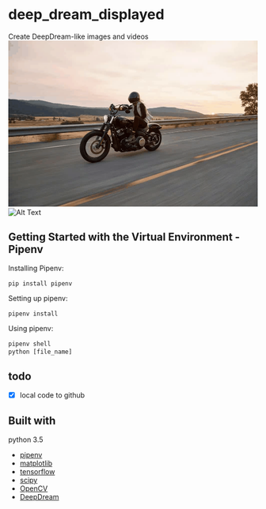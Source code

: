 # deep_dream_displayed
Create DeepDream-like images and videos
![Alt Text](test_still.gif)
![Alt Text](test_zoom_in.gif)


## Getting Started with the Virtual Environment - Pipenv
Installing Pipenv:
```
pip install pipenv
```
Setting up pipenv:
```
pipenv install
```
Using pipenv:
```
pipenv shell
python [file_name]
```

## todo
 - [x] local code to github

## Built with
python 3.5
* [pipenv](https://pypi.org/project/pipenv/)
* [matplotlib](https://pypi.org/project/matplotlib/) 
* [tensorflow](https://www.tensorflow.org/)
* [scipy](https://pypi.org/project/scipy/)
* [OpenCV](https://pypi.org/project/opencv-python/)
* [DeepDream](https://github.com/Hvass-Labs/TensorFlow-Tutorials/blob/master/14_DeepDream.ipynb)

